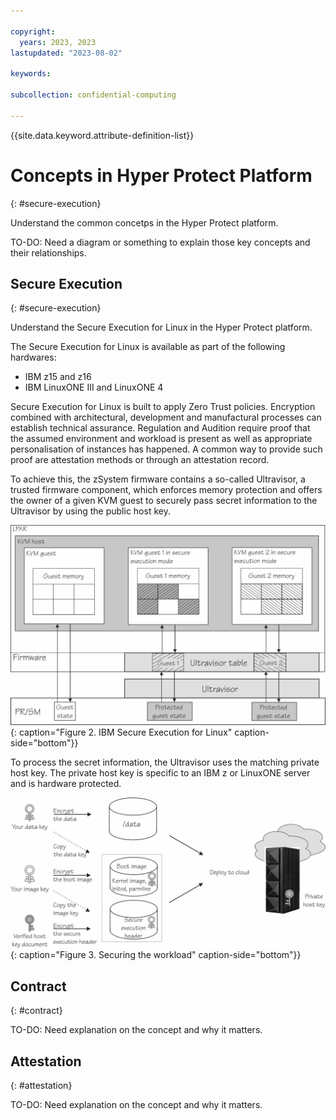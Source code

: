 ```yaml
---

copyright:
  years: 2023, 2023
lastupdated: "2023-08-02"

keywords: 

subcollection: confidential-computing

---
```


{{site.data.keyword.attribute-definition-list}}

# Concepts in Hyper Protect Platform
{: #secure-execution}

Understand the common concetps in the Hyper Protect platform.

TO-DO: Need a diagram or something to explain those key concepts and their relationships.


## Secure Execution
{: #secure-execution}

Understand the Secure Execution for Linux in the Hyper Protect platform.

The Secure Execution for Linux is available as part of the following hardwares:
   * IBM z15 and z16
   * IBM LinuxONE III and LinuxONE 4

Secure Execution for Linux is built to apply Zero Trust policies. Encryption combined with architectural, development and manufactural processes can establish technical assurance. Regulation and Audition require proof that the assumed environment and workload is present as well as appropriate personalisation of instances has happened. A common way to provide such proof are attestation methods or through an attestation record. 

To achieve this, the zSystem firmware contains a so-called Ultravisor, a trusted firmware component, which enforces memory protection and offers the owner of a given KVM guest to securely pass secret information to the Ultravisor by using the public host key.

![Secure Exuection for Linux](../images/lxse_uv.jpg){: caption="Figure 2. IBM Secure Execution for Linux" caption-side="bottom"}}


To process the secret information, the Ultravisor uses the matching private host key. The private host key is specific to an IBM z or LinuxONE server and is hardware protected.

![Securing the workload](../images/lxse_flowkeys_otherway.jpg){: caption="Figure 3. Securing the workload" caption-side="bottom"}}



## Contract
{: #contract}


TO-DO: Need explanation on the concept and why it matters.


## Attestation
{: #attestation}


TO-DO: Need explanation on the concept and why it matters.



